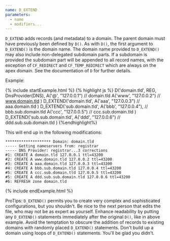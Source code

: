 ```yaml
---
name: D_EXTEND
parameters:
  - name
  - modifiers...
---
```


`D_EXTEND` adds records (and metadata) to a domain. The parent domain must have previously been defined by `D()`. As with `D()`, the first argument to `D_EXTEND()` is the domain name. The domain name provided to `D_EXTEND()` may also include non-delegated subdomain parts. If a subdomain is provided the subdomain part will be appended to all record names, with the exception of `CF_REDIRECT` and `CF_TEMP_REDIRECT` which are always on the apex domain. See the documentation of `D` for further details.

Example:

{% include startExample.html %}
{% highlight js %}
D('domain.tld', REG, DnsProvider(DNS),
  A('@', "127.0.0.1")         // domain.tld
  A('www', "127.0.0.2")       // www.domain.tld
)
D_EXTEND('domain.tld',
  A('aaa', "127.0.0.3")       // aaa.domain.tld
)
D_EXTEND('sub.domain.tld',
  A('bbb', "127.0.0.4"),      // bbb.sub.domain.tld
  A('ccc', "127.0.0.5")       // ccc.sub.domain.tld
)
D_EXTEND('sub.sub.domain.tld',
  A('ddd', "127.0.0.6")       // ddd.sub.sub.domain.tld
)
{%endhighlight%}

This will end up in the following modifications:
```
******************** Domain: domain.tld
----- Getting nameservers from: registrar
----- DNS Provider: registrar...3 corrections
#1: CREATE A domain.tld 127.0.0.1 ttl=43200
#2: CREATE A www.domain.tld 127.0.0.2 ttl=43200
#3: CREATE A aaa.domain.tld 127.0.0.3 ttl=43200
#4: CREATE A bbb.sub.domain.tld 127.0.0.4 ttl=43200
#5: CREATE A ccc.sub.domain.tld 127.0.0.5 ttl=43200
#5: CREATE A ddd.sub.sub.domain.tld 127.0.0.6 ttl=43200
#6: REFRESH zone domain.tld
```
{% include endExample.html %}

ProTips: `D_EXTEND()` permits you to create very complex and
sophisticated configurations, but you shouldn't. Be nice to the next
person that edits the file, who may not be as expert as yourself.
Enhance readability by putting any `D_EXTEND()` statements immediately
after the original `D()`, like in above example.  Avoid the temptation
to obscure the addition of records to existing domains with randomly
placed `D_EXTEND()` statements. Don't build up a domain using loops of
`D_EXTEND()` statements. You'll be glad you didn't.
